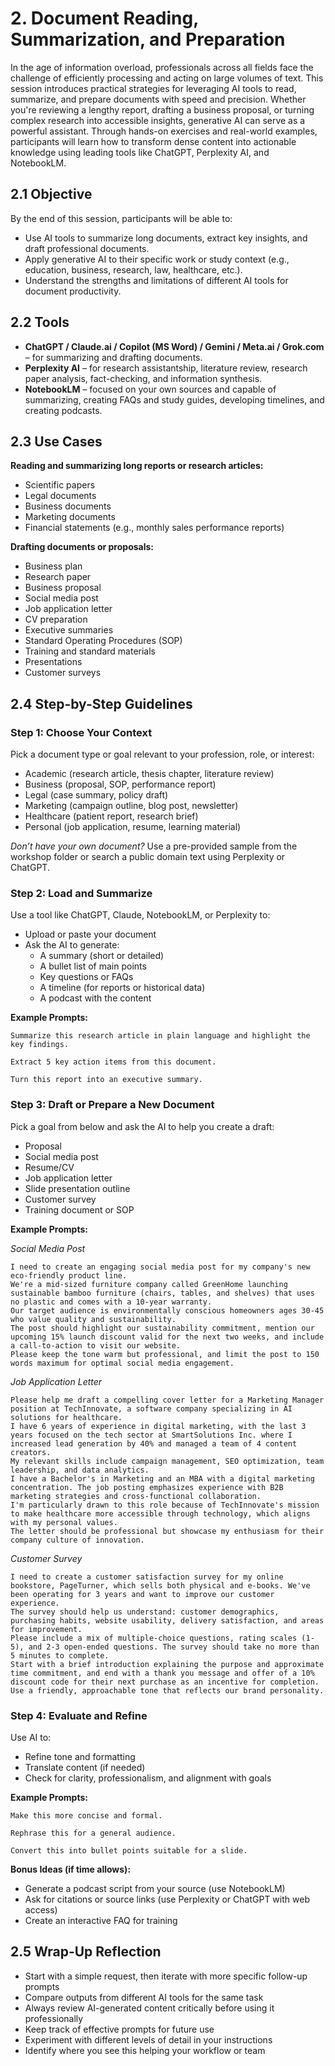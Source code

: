 # 2. Document Reading, Summarization, and Preparation 
In the age of information overload, professionals across all fields face the challenge of efficiently processing and acting on large volumes of text. This session introduces practical strategies for leveraging AI tools to read, summarize, and prepare documents with speed and precision. Whether you're reviewing a lengthy report, drafting a business proposal, or turning complex research into accessible insights, generative AI can serve as a powerful assistant. Through hands-on exercises and real-world examples, participants will learn how to transform dense content into actionable knowledge using leading tools like ChatGPT, Perplexity AI, and NotebookLM.

## 2.1 Objective

By the end of this session, participants will be able to:

- Use AI tools to summarize long documents, extract key insights, and draft professional documents.
- Apply generative AI to their specific work or study context (e.g., education, business, research, law, healthcare, etc.).
- Understand the strengths and limitations of different AI tools for document productivity.

## 2.2 Tools

- **ChatGPT / Claude.ai / Copilot (MS Word) / Gemini / Meta.ai / Grok.com** – for summarizing and drafting documents.
- **Perplexity AI** – for research assistantship, literature review, research paper analysis, fact-checking, and information synthesis.
- **NotebookLM** – focused on your own sources and capable of summarizing, creating FAQs and study guides, developing timelines, and creating podcasts.

## 2.3 Use Cases

**Reading and summarizing long reports or research articles:**

- Scientific papers  
- Legal documents  
- Business documents  
- Marketing documents  
- Financial statements (e.g., monthly sales performance reports)

**Drafting documents or proposals:**

- Business plan  
- Research paper  
- Business proposal  
- Social media post  
- Job application letter  
- CV preparation  
- Executive summaries  
- Standard Operating Procedures (SOP)  
- Training and standard materials  
- Presentations  
- Customer surveys

## 2.4 Step-by-Step Guidelines

### Step 1: Choose Your Context 

Pick a document type or goal relevant to your profession, role, or interest:

- Academic (research article, thesis chapter, literature review)
- Business (proposal, SOP, performance report)
- Legal (case summary, policy draft)
- Marketing (campaign outline, blog post, newsletter)
- Healthcare (patient report, research brief)
- Personal (job application, resume, learning material)

*Don’t have your own document?* Use a pre-provided sample from the workshop folder or search a public domain text using Perplexity or ChatGPT.

### Step 2: Load and Summarize 

Use a tool like ChatGPT, Claude, NotebookLM, or Perplexity to:

- Upload or paste your document
- Ask the AI to generate:
  - A summary (short or detailed)
  - A bullet list of main points
  - Key questions or FAQs
  - A timeline (for reports or historical data)
  - A podcast with the content

**Example Prompts:**

```
Summarize this research article in plain language and highlight the key findings.
```
```
Extract 5 key action items from this document.
```
```
Turn this report into an executive summary.
```

### Step 3: Draft or Prepare a New Document 

Pick a goal from below and ask the AI to help you create a draft:

- Proposal
- Social media post
- Resume/CV
- Job application letter
- Slide presentation outline
- Customer survey
- Training document or SOP

**Example Prompts:**

*Social Media Post*
```
I need to create an engaging social media post for my company's new eco-friendly product line.
We're a mid-sized furniture company called GreenHome launching sustainable bamboo furniture (chairs, tables, and shelves) that uses no plastic and comes with a 10-year warranty.
Our target audience is environmentally conscious homeowners ages 30-45 who value quality and sustainability.
The post should highlight our sustainability commitment, mention our upcoming 15% launch discount valid for the next two weeks, and include a call-to-action to visit our website.
Please keep the tone warm but professional, and limit the post to 150 words maximum for optimal social media engagement.
```
*Job Application Letter*
```
Please help me draft a compelling cover letter for a Marketing Manager position at TechInnovate, a software company specializing in AI solutions for healthcare.
I have 6 years of experience in digital marketing, with the last 3 years focused on the tech sector at SmartSolutions Inc. where I increased lead generation by 40% and managed a team of 4 content creators.
My relevant skills include campaign management, SEO optimization, team leadership, and data analytics.
I have a Bachelor's in Marketing and an MBA with a digital marketing concentration. The job posting emphasizes experience with B2B marketing strategies and cross-functional collaboration.
I'm particularly drawn to this role because of TechInnovate's mission to make healthcare more accessible through technology, which aligns with my personal values.
The letter should be professional but showcase my enthusiasm for their company culture of innovation.
```
*Customer Survey*
```
I need to create a customer satisfaction survey for my online bookstore, PageTurner, which sells both physical and e-books. We've been operating for 3 years and want to improve our customer experience.
The survey should help us understand: customer demographics, purchasing habits, website usability, delivery satisfaction, and areas for improvement.
Please include a mix of multiple-choice questions, rating scales (1-5), and 2-3 open-ended questions. The survey should take no more than 5 minutes to complete.
Start with a brief introduction explaining the purpose and approximate time commitment, and end with a thank you message and offer of a 10% discount code for their next purchase as an incentive for completion.
Use a friendly, approachable tone that reflects our brand personality.
```

### Step 4: Evaluate and Refine 

Use AI to:

- Refine tone and formatting
- Translate content (if needed)
- Check for clarity, professionalism, and alignment with goals

**Example Prompts:**

```
Make this more concise and formal.
```
```
Rephrase this for a general audience.
```
```
Convert this into bullet points suitable for a slide.
```

**Bonus Ideas (if time allows):**

- Generate a podcast script from your source (use NotebookLM)
- Ask for citations or source links (use Perplexity or ChatGPT with web access)
- Create an interactive FAQ for training

## 2.5 Wrap-Up Reflection 

- Start with a simple request, then iterate with more specific follow-up prompts
- Compare outputs from different AI tools for the same task
- Always review AI-generated content critically before using it professionally
- Keep track of effective prompts for future use
- Experiment with different levels of detail in your instructions
- Identify where you see this helping your workflow or team
